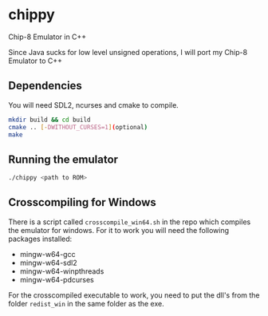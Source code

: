 # chippy
Chip-8 Emulator in C++ 

Since Java sucks for low level unsigned operations, I will port my Chip-8 Emulator to C++

## Dependencies

You will need SDL2, ncurses and cmake to compile.

```bash
mkdir build && cd build
cmake .. [-DWITHOUT_CURSES=1](optional)
make
```

## Running the emulator

```bash
./chippy <path to ROM>
```

## Crosscompiling for Windows

There is a script called ```crosscompile_win64.sh``` in the repo which compiles the emulator for windows. For it to work you will need the following packages installed:

* mingw-w64-gcc
* mingw-w64-sdl2
* mingw-w64-winpthreads
* mingw-w64-pdcurses

For the crosscompiled executable to work, you need to put the dll's from the folder ```redist_win``` in the same folder as the exe.
